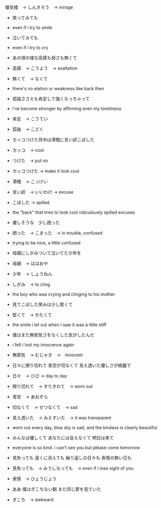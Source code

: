 蜃気楼　→ しんきろう　→ mirage

- 笑ってみても
- even if i try to smile

- 泣いてみても
- even if i try to cry

- あの頃の様な高揚も弱さも無くて
- 高揚　→ こうよう　→ exaltation
- 無くて　→ なくて
- there's no elation or weakness like back then

- 孤独ささえも肯定して強くなっちゃって
- i've become stronger by affirming even my loneliness
- 肯定　→ こうてい　
- 孤独　→ こどく

- カッコつけた背中は滑稽に言い訳こぼした
- カッコ　→ cool
- つけた　→ put on
- カッコつけた → make it look cool
- 滑稽　→ こっけい　
- 言い訳　→ いいわけ → excuse
- こぼした → spilled
- the "back" that tries to look cool ridiculously spilled excuses

- 優しそうな　少し困った
- 困った　→ こまった　→ in trouble, confused
- trying to be nice, a little confused

- 母親にしがみついて泣いてた少年を
- 母親　→ ははおや　
- 少年　→ しょうねん
- しがみ　→ to cling
- the boy who was crying and clinging to his mother

- 見てこぼした笑みは少し堅くて
- 堅くて　→ かたくて
- the smile i let out when i saw it was a little stiff

- 僕はまた無邪気さをなくした気がしたんだ
- i felt i lost my innocence again
- 無邪気　→ むじゃき　→　innocent

- 日々に擦り切れて 青空が切なくて 見え透いた優しさが綺麗で
- 日々　→ ひび → day to day
- 擦り切れて　→ すりきれて　→ worn out
- 青空　→ あおぞら
- 切なくて　→ せつなくて　→ sad
- 見え透いた　→ みえすいた　→ it was transparent
- worn out every day, blue sky is sad, and the kindess is clearly beautiful

- みんなは優しくて あなたには会えなくて 明日は来て
- everyone is so kind.  i can't see you but please come tomorrow.

- 見失っても 遠くに消えても 繰り返しの日々も 表情の無い日も
- 見失っても　→ みうしなっても　→ even if i lose sight of you
- 表情　→ ひょうじょう　

- ああ 僕はぎこちない朝 また同じ夢を見ていた
- ぎこち　→ awkward
